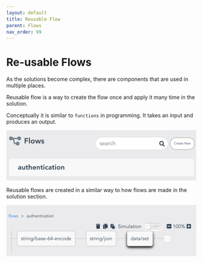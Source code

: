 ```yaml
---
layout: default
title: Reusable Flow
parent: Flows
nav_order: 99
---
```


# Re-usable Flows
As the solutions become complex, there are components that are used in multiple places.

Reusable flow is a way to create the flow once and apply it many time in the solution.

Conceptually it is similar to `functions` in programming. It takes an input and produces an output.

![Flow](/assets/images/flow.png)

Reusable flows are created in a similar way to how flows are made in the solution section.

![Flow](/assets/images/flow1.png)
